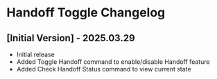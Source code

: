 # Handoff Toggle Changelog

## [Initial Version] - 2025.03.29

- Initial release
- Added Toggle Handoff command to enable/disable Handoff feature
- Added Check Handoff Status command to view current state